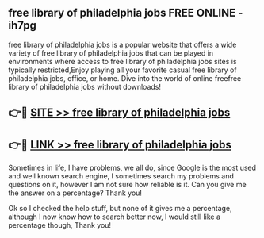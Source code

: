 ## free library of philadelphia jobs FREE ONLINE - ih7pg

free library of philadelphia jobs is a popular website that offers a wide variety of free library of philadelphia jobs that can be played in environments where access to free library of philadelphia jobs sites is typically restricted,Enjoy playing all your favorite casual free library of philadelphia jobs, office, or home. Dive into the world of online freefree library of philadelphia jobs without downloads!

## 👉🔴 [SITE >> free library of philadelphia jobs](http://news.freeplayer.one?title=free_library_of_philadelphia_jobs&ref=FRRE)

## 👉🔴 [LINK >> free library of philadelphia jobs](http://news.freeplayer.one?title=free_library_of_philadelphia_jobs&ref=FREE)

Sometimes in life, I have problems, we all do, since Google is the most used and well known search engine, I sometimes search my problems and questions on it, however I am not sure how reliable is it. Can you give me the answer on a percentage? Thank you!

Ok so I checked the help stuff, but none of it gives me a percentage, although I now know how to search better now, I would still like a percentage though, Thank you!